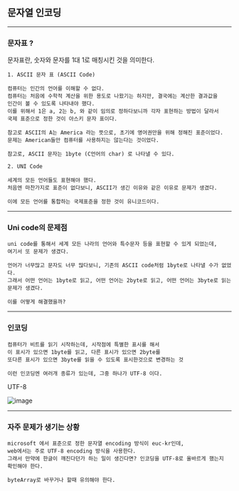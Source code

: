 ## 문자열 인코딩

---

### 문자표 ?

문자표란, 숫자와 문자를 1대 1로 매칭시킨 것을 의미한다.

    1. ASCII 문자 표 (ASCII Code)

    컴퓨터는 인간의 언어를 이해할 수 없다.
    컴퓨터는 처음에 수학적 계산을 위한 용도로 나왔기는 하지만, 결국에는 계산한 결과값을
    인간이 볼 수 있도록 나타내야 했다.
    이를 위해서 1은 a, 2는 b, 와 같이 임의로 정하다보니까 각자 표현하는 방법이 달라서
    국제 표준으로 정한 것이 아스키 문자 표이다.

    참고로 ASCII의 A는 America 라는 뜻으로, 초기에 영어권만을 위해 정해진 표준이었다.
    문제는 American들만 컴퓨터를 사용하지는 않는다는 것이었다.

    참고로, ASCII 문자는 1byte (C언어의 char) 로 나타낼 수 있다.

    2. UNI Code

    세계의 모든 언어들도 표현해야 했다.
    처음엔 마찬가지로 표준이 없다보니, ASCII가 생긴 이유와 같은 이유로 문제가 생겼다.

    이에 모든 언어를 통합하는 국제표준을 정한 것이 유니코드이다.

---

### Uni code의 문제점

    uni code를 통해서 세계 모든 나라의 언어와 특수문자 등을 표현할 수 있게 되었는데,
    여기서 또 문제가 생겼다. 
    
    언어가 너무많고 문자도 너무 많다보니, 기존의 ASCII code처럼 1byte로 나타낼 수가 없었다.
    그래서 어떤 언어는 1byte로 읽고, 어떤 언어는 2byte로 읽고, 어떤 언어는 3byte로 읽는 문제가 생겼다.

    이를 어떻게 해결했을까?

---

### 인코딩

    컴퓨터가 비트를 읽기 시작하는데, 시작점에 특별한 표시를 해서
    이 표시가 있으면 1byte를 읽고, 다른 표시가 있으면 2byte를 
    또다른 표시가 있으면 3byte를 읽을 수 있도록 표시한것으로 변경하는 것

    이런 인코딩엔 여러개 종류가 있는데, 그중 하나가 UTF-8 이다.

UTF-8

![image](https://user-images.githubusercontent.com/19279163/131990447-50df0abf-7f24-4fe2-bf02-f6ce24b2fdf7.png)

---

### 자주 문제가 생기는 상황

    microsoft 에서 표준으로 정한 문자열 encoding 방식이 euc-kr인데,
    web에서는 주로 UTF-8 encoding 방식을 사용한다.
    그래서 만약에 한글이 깨진다던가 하는 일이 생긴다면? 인코딩을 UTF-8로 올바르게 했는지 확인해야 한다.

    byteArray로 바꾸거나 할때 유의해야 한다.